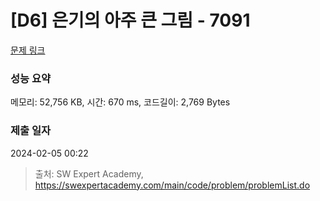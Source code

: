 # [D6] 은기의 아주 큰 그림 - 7091 

[문제 링크](https://swexpertacademy.com/main/code/problem/problemDetail.do?contestProbId=AWkIfv7qBCYDFAXC) 

### 성능 요약

메모리: 52,756 KB, 시간: 670 ms, 코드길이: 2,769 Bytes

### 제출 일자

2024-02-05 00:22



> 출처: SW Expert Academy, https://swexpertacademy.com/main/code/problem/problemList.do